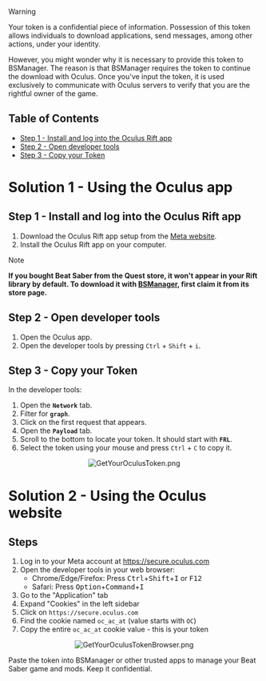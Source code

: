 > [!WARNING]  
>
> Your token is a confidential piece of information. Possession of this token allows individuals to download applications, send messages, among other actions, under your identity.
>
>However, you might wonder why it is necessary to provide this token to BSManager. The reason is that BSManager requires the token to continue the download with Oculus. Once you've input the token, it is used exclusively to communicate with Oculus servers to verify that you are the rightful owner of the game.

## Table of Contents

- [Step 1 - Install and log into the Oculus Rift app](#step-1---install-and-log-into-the-oculus-rift-app)
- [Step 2 - Open developer tools](#step-2---open-developer-tools)
- [Step 3 - Copy your Token](#step-3---copy-your-token)

# Solution 1 - Using the Oculus app

## Step 1 - Install and log into the Oculus Rift app

1. Download the Oculus Rift app setup from the [Meta website](https://www.oculus.com/rift/setup/).
2. Install the Oculus Rift app on your computer.

> [!NOTE]  
>__If you bought Beat Saber from the Quest store, it won't appear in your Rift library by default. To download it with [BSManager](https://www.bsmanager.io), first claim it from its store page.__

## Step 2 - Open developer tools

1. Open the Oculus app.
2. Open the developer tools by pressing `Ctrl` + `Shift` + `i`.

## Step 3 - Copy your Token

In the developer tools:

1. Open the __`Network`__ tab.
2. Filter for __`graph`__.
3. Click on the first request that appears.
4. Open the __`Payload`__ tab.
5. Scroll to the bottom to locate your token. It should start with __`FRL`__.
6. Select the token using your mouse and press `Ctrl` + `C` to copy it.

<div align="center">
    <img src="../wiki/Guides/Login/How-to-obtain-your-Oculus-Token/GetYourOculusToken.png" alt="GetYourOculusToken.png" />
</div>

# Solution 2 - Using the Oculus website

## Steps

1. Log in to your Meta account at https://secure.oculus.com 
2. Open the developer tools in your web browser:
   - Chrome/Edge/Firefox: Press <kbd>Ctrl</kbd>+<kbd>Shift</kbd>+<kbd>I</kbd> or <kbd>F12</kbd>
   - Safari: Press <kbd>Option</kbd>+<kbd>Command</kbd>+<kbd>I</kbd>
3. Go to the "Application" tab
4. Expand "Cookies" in the left sidebar 
5. Click on `https://secure.oculus.com`
6. Find the cookie named `oc_ac_at` (value starts with `OC`)
7. Copy the entire `oc_ac_at` cookie value - this is your token

<div align="center">
    <img src="../wiki/Guides/Login/How-to-obtain-your-Oculus-Token/GetYourOculusTokenBrowser.png" alt="GetYourOculusTokenBrowser.png" />
</div>

Paste the token into BSManager or other trusted apps to manage your Beat Saber game and mods. Keep it confidential.
